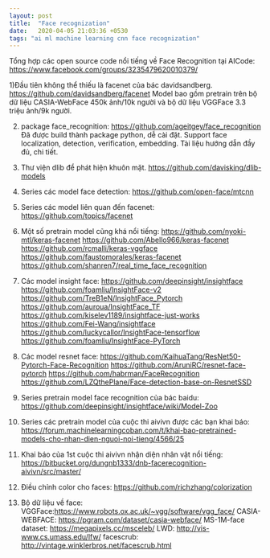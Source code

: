 ```yaml
---
layout: post
title:  "Face recognization"
date:   2020-04-05 21:03:36 +0530
tags: "ai ml machine learning cnn face recognization"
---
```


Tổng hợp các open source code nổi tiếng về Face Recognition tại AICode: https://www.facebook.com/groups/3235479620010379/

1)Đầu tiên không thể thiếu là facenet của bác davidsandberg.
https://github.com/davidsandberg/facenet
Model bao gồm pretrain trên bộ dữ liệu CASIA-WebFace 450k ảnh/10k người và bộ dữ liệu VGGFace 3.3 triệu ảnh/9k người.

2) package face_recognition:
https://github.com/ageitgey/face_recognition
Đã được build thành package python, dễ cài đặt. Support face localization, detection, verification, embedding. Tài liệu hướng dẫn đầy đủ, chi tiết.

3) Thư viện dlib để phát hiện khuôn mặt.
https://github.com/davisking/dlib-models

4) Series các model face detection:
https://github.com/open-face/mtcnn

5) Series các model liên quan đến facenet:
https://github.com/topics/facenet

6) Một số pretrain model cũng khá nổi tiếng:
https://github.com/nyoki-mtl/keras-facenet
https://github.com/Abello966/keras-facenet
https://github.com/rcmalli/keras-vggface
https://github.com/faustomorales/keras-facenet
https://github.com/shanren7/real_time_face_recognition

7) Các model insight face:
https://github.com/deepinsight/insightface
https://github.com/foamliu/InsightFace-v2
https://github.com/TreB1eN/InsightFace_Pytorch
https://github.com/auroua/InsightFace_TF
https://github.com/kiselev1189/insightface-just-works
https://github.com/Fei-Wang/insightface
https://github.com/luckycallor/InsightFace-tensorflow
https://github.com/foamliu/InsightFace-PyTorch

8) Các model resnet face:
https://github.com/KaihuaTang/ResNet50-Pytorch-Face-Recognition
https://github.com/AruniRC/resnet-face-pytorch
https://github.com/habrman/FaceRecognition
https://github.com/LZQthePlane/Face-detection-base-on-ResnetSSD

9) Series pretrain model face recognition của bác baidu:
https://github.com/deepinsight/insightface/wiki/Model-Zoo

10) Series các pretrain model của cuộc thi aivivn được các bạn khai báo:
https://forum.machinelearningcoban.com/t/khai-bao-pretrained-models-cho-nhan-dien-nguoi-noi-tieng/4566/25

11) Khai báo của 1st cuộc thi aivivn nhận diện nhân vật nổi tiếng:
https://bitbucket.org/dungnb1333/dnb-facerecognition-aivivn/src/master/

12) Điều chỉnh color cho faces:
https://github.com/richzhang/colorization

13) Bộ dữ liệu về face:
VGGFace:https://www.robots.ox.ac.uk/~vgg/software/vgg_face/
CASIA-WEBFACE: https://pgram.com/dataset/casia-webface/
MS-1M-face dataset: https://megapixels.cc/msceleb/
LWD: http://vis-www.cs.umass.edu/lfw/
facescrub: http://vintage.winklerbros.net/facescrub.html